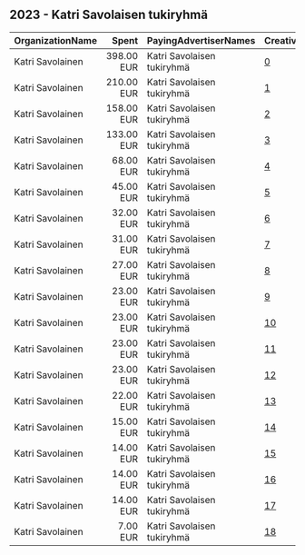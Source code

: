 ## 2023 - Katri Savolaisen tukiryhmä 
|OrganizationName|Spent|PayingAdvertiserNames|CreativeUrls|Impressions|Genders|AgeBrackets|CountryCodes|BillingAddresses|CandidateBallotInformation|
|:---|---:|:---|:---|---:|:---|:---|:---|:---|:---|
|Katri Savolainen|398.00 EUR|Katri Savolaisen tukiryhmä|[0](https://www.snap.com/political-ads/asset/b8fbb0f25ffbcafa2d04773ff86b80217bcbe58eb5d54d9381a4cc96be0c6350?mediaType=mp4)|17,255||18+|finland|FI||
|Katri Savolainen|210.00 EUR|Katri Savolaisen tukiryhmä|[1](https://www.snap.com/political-ads/asset/9393193ed5b75aa86c8f789fc0eab5b23103873fb1d76728773472a50b0ff833?mediaType=jpeg)|66,662||18+|finland|FI||
|Katri Savolainen|158.00 EUR|Katri Savolaisen tukiryhmä|[2](https://www.snap.com/political-ads/asset/d3fa0da771082e5bda1a78683e98cbb53df9e47a4577403df291baec61b7e6e1?mediaType=mp4)|49,012||18+|finland|FI||
|Katri Savolainen|133.00 EUR|Katri Savolaisen tukiryhmä|[3](https://www.snap.com/political-ads/asset/9eb8f6ab811b4b1bbf6abdc1290338208cb2e3d9fde59561d4bc9b938f91a4d7?mediaType=mp4)|48,109||18+|finland|FI||
|Katri Savolainen|68.00 EUR|Katri Savolaisen tukiryhmä|[4](https://www.snap.com/political-ads/asset/ac28ae1a22514a7c37bc8ca2ac02f0c62fce603132c561b1a5e56a9e4fbe7585?mediaType=jpeg)|39,223||18+|finland|FI||
|Katri Savolainen|45.00 EUR|Katri Savolaisen tukiryhmä|[5](https://www.snap.com/political-ads/asset/327b57603f401ab5d4b949c6ef0e7179540edd5b8b254c0ee756c3096c01ac7b?mediaType=jpeg)|14,061||18+|finland|FI||
|Katri Savolainen|32.00 EUR|Katri Savolaisen tukiryhmä|[6](https://www.snap.com/political-ads/asset/7c3e0b08c240979f46c90e6327f12393b1721c261194c71760e899cacd2bda5c?mediaType=mp4)|22,055||18+|finland|FI||
|Katri Savolainen|31.00 EUR|Katri Savolaisen tukiryhmä|[7](https://www.snap.com/political-ads/asset/dc04ab4506dad21177524577be85a1886347b37417c814e57a33f4b015c4d266?mediaType=mp4)|22,017||18+|finland|FI||
|Katri Savolainen|27.00 EUR|Katri Savolaisen tukiryhmä|[8](https://www.snap.com/political-ads/asset/032577a88a7adc6da6d7cacb341106ce4def1b301c338935a7aa92790dee4585?mediaType=mp4)|18,694||18+|finland|FI||
|Katri Savolainen|23.00 EUR|Katri Savolaisen tukiryhmä|[9](https://www.snap.com/political-ads/asset/225214bec80e9ab05bc3d13d22ce98d1f156aaecb75d073bc5f546cfa09d750d?mediaType=mp4)|7,087||18+|finland|FI||
|Katri Savolainen|23.00 EUR|Katri Savolaisen tukiryhmä|[10](https://www.snap.com/political-ads/asset/88607db7aae5dc51bfa684ee87094f590b5f65a4ebf3f5098208bdbbe686669b?mediaType=mp4)|7,268||18+|finland|FI||
|Katri Savolainen|23.00 EUR|Katri Savolaisen tukiryhmä|[11](https://www.snap.com/political-ads/asset/be1aafa2709f50edf6b7156c37212abf38ef8f6f39d33b6560283676fde6f901?mediaType=mp4)|7,321||18+|finland|FI||
|Katri Savolainen|23.00 EUR|Katri Savolaisen tukiryhmä|[12](https://www.snap.com/political-ads/asset/f2d2aed380c4665f689d11fd22715017f928ebed54bb41ebfd574abb1228a7f1?mediaType=mp4)|17,885||18+|finland|FI||
|Katri Savolainen|22.00 EUR|Katri Savolaisen tukiryhmä|[13](https://www.snap.com/political-ads/asset/c5ddf5e8aa0e5e93dc7efba8f0351ac77bb082053a4ac8f2aaf80423b5a38e9b?mediaType=mp4)|7,193||18+|finland|FI||
|Katri Savolainen|15.00 EUR|Katri Savolaisen tukiryhmä|[14](https://www.snap.com/political-ads/asset/f81d4f256a00b0812dad1423fd78bc8c77c3bc18210e6b7dc448f7b323f5a382?mediaType=mp4)|10,835||18+|finland|FI||
|Katri Savolainen|14.00 EUR|Katri Savolaisen tukiryhmä|[15](https://www.snap.com/political-ads/asset/2bfb0924a31488fdeae25f0d8f333491227dae607dd5026d40c72d7701d62639?mediaType=jpeg)|9,647||18+|finland|FI||
|Katri Savolainen|14.00 EUR|Katri Savolaisen tukiryhmä|[16](https://www.snap.com/political-ads/asset/1fefdba5c57112daefce0df3012b4b762431602c1176d991bb6f0c1444e312c4?mediaType=mp4)|10,836||18+|finland|FI||
|Katri Savolainen|14.00 EUR|Katri Savolaisen tukiryhmä|[17](https://www.snap.com/political-ads/asset/de88d05fb649368bfc0aee2b1a1b5f65cb77c0b99e023fa826f2a12bbc258e22?mediaType=mp4)|10,847||18+|finland|FI||
|Katri Savolainen|7.00 EUR|Katri Savolaisen tukiryhmä|[18](https://www.snap.com/political-ads/asset/fe70d99b0e6acc1f2da6d618b7529c257a6248d40290a7ead5bdbfe2c735a2af?mediaType=mp4)|5,005||18+|finland|FI||
